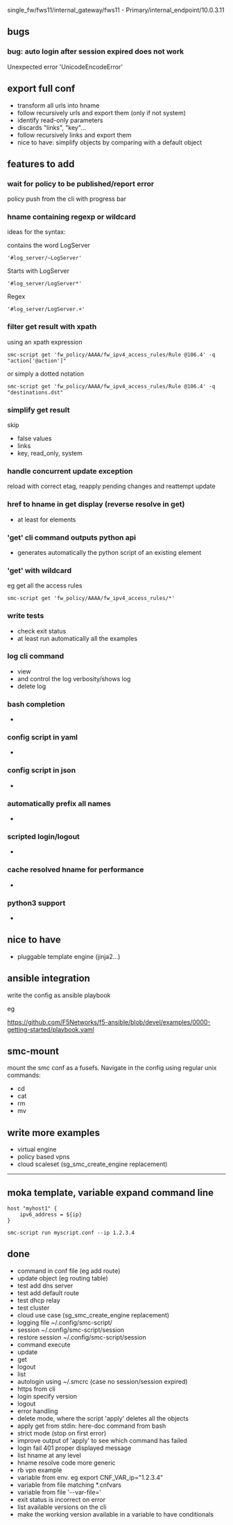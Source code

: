 
single_fw/fws11/internal_gateway/fws11 - Primary/internal_endpoint/10.0.3.11


## bugs

### bug: auto login after session expired does not work

Unexpected error 'UnicodeEncodeError'

## export full conf

- transform all urls into hname
- follow recursively urls and export them (only if not system)
- identify read-only parameters
- discards "links", "key"...
- follow recursively links and export them
- nice to have: simplify objects by comparing with a default object

## features to add


### wait for policy to be published/report error

policy push from the cli with progress bar

### hname containing regexp or wildcard

ideas for the syntax:

contains the word LogServer

    '#log_server/~LogServer'

Starts with LogServer

    '#log_server/LogServer*'

Regex

    '#log_server/LogServer.+'


### filter get result with xpath

using an xpath expression

    smc-script get 'fw_policy/AAAA/fw_ipv4_access_rules/Rule @106.4' -q "action['@action']"

or simply a dotted notation

    smc-script get 'fw_policy/AAAA/fw_ipv4_access_rules/Rule @106.4' -q "destinations.dst"

### simplify get result

skip

- false values
- links
- key, read_only, system

### handle concurrent update exception

reload with correct etag, reapply pending changes and reattempt update

### href to hname in get display (reverse resolve in get)

- at least for elements

### 'get' cli command outputs python api

- generates automatically the python script of an existing element

### 'get' with wildcard

eg get all the access rules

    smc-script get 'fw_policy/AAAA/fw_ipv4_access_rules/*'



### write tests

- check exit status
- at least run automatically all the examples

### log cli command

- view
- and control the log verbosity/shows log
- delete log

### bash completion

-

### config script in yaml

-

### config script in json

-

### automatically prefix all names

-

### scripted login/logout

-

### cache resolved hname for performance

-

### python3 support

-


## nice to have

- pluggable template engine (jinja2...)

## ansible integration

write the config as ansible playbook

eg

https://github.com/F5Networks/f5-ansible/blob/devel/examples/0000-getting-started/playbook.yaml

## smc-mount

mount the smc conf as a fusefs. Navigate in the config using regular
unix commands:
- cd
- cat
- rm
- mv


## write more examples

- virtual engine
- policy based vpns
- cloud scaleset (sg_smc_create_engine replacement)

---

## moka template, variable expand command line

    host "myhost1" {
        ipv6_address = ${ip}
    }

    smc-script run myscript.conf --ip 1.2.3.4

## done

- command in conf file (eg add route)
- update object (eg routing table)
- test add dns server
- test add default route
- test dhcp relay
- test cluster
- cloud use case (sg_smc_create_engine replacement)
- logging file ~/.config/smc-script/
- session ~/.config/smc-script/session
- restore session ~/.config/smc-script/session
- command execute
- update
- get
- logout
- list
- autologin using ~/.smcrc (case no session/session expired)
- https from cli
- login specify version
- logout
- error handling
- delete mode, where the script 'apply' deletes all the objects
- apply get from stdin: here-doc command from bash
- strict mode  (stop on first error)
- improve output of 'apply' to see which command has failed
- login fail 401 proper displayed message
- list hname at any level
- hname resolve code more generic
- rb vpn example
- variable from env. eg     export CNF_VAR_ip="1.2.3.4"
- variable from file matching *.cnfvars
- variable from file  '--var-file='
- exit status is incorrect on error
- list available versions on the cli
- make the working version available in a variable to have conditionals
